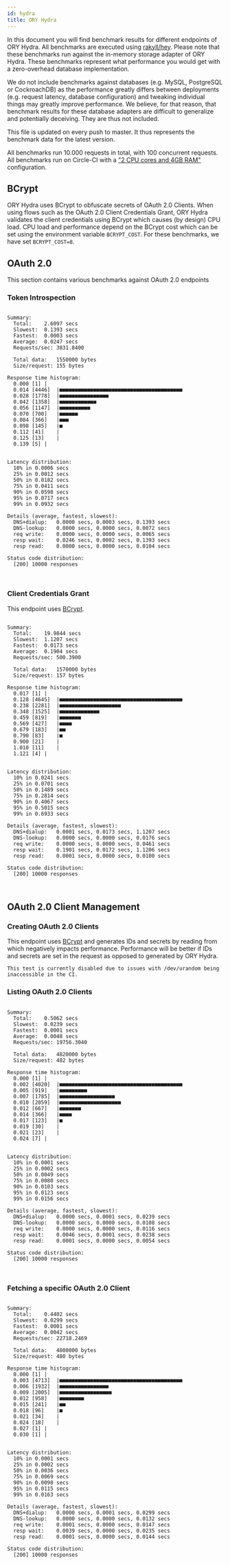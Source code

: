 ```yaml
---
id: hydra
title: ORY Hydra
---
```


In this document you will find benchmark results for different endpoints of ORY
Hydra. All benchmarks are executed using
[rakyll/hey](https://github.com/rakyll/hey). Please note that these benchmarks
run against the in-memory storage adapter of ORY Hydra. These benchmarks
represent what performance you would get with a zero-overhead database
implementation.

We do not include benchmarks against databases (e.g. MySQL, PostgreSQL or
CockroachDB) as the performance greatly differs between deployments (e.g.
request latency, database configuration) and tweaking individual things may
greatly improve performance. We believe, for that reason, that benchmark results
for these database adapters are difficult to generalize and potentially
deceiving. They are thus not included.

This file is updated on every push to master. It thus represents the benchmark
data for the latest version.

All benchmarks run 10.000 requests in total, with 100 concurrent requests. All
benchmarks run on Circle-CI with a
["2 CPU cores and 4GB RAM"](https://support.circleci.com/hc/en-us/articles/360000489307-Why-do-my-tests-take-longer-to-run-on-CircleCI-than-locally-)
configuration.

## BCrypt

ORY Hydra uses BCrypt to obfuscate secrets of OAuth 2.0 Clients. When using
flows such as the OAuth 2.0 Client Credentials Grant, ORY Hydra validates the
client credentials using BCrypt which causes (by design) CPU load. CPU load and
performance depend on the BCrypt cost which can be set using the environment
variable `BCRYPT_COST`. For these benchmarks, we have set `BCRYPT_COST=8`.

## OAuth 2.0

This section contains various benchmarks against OAuth 2.0 endpoints

### Token Introspection

```

Summary:
  Total:	2.6097 secs
  Slowest:	0.1393 secs
  Fastest:	0.0003 secs
  Average:	0.0247 secs
  Requests/sec:	3831.8400

  Total data:	1550000 bytes
  Size/request:	155 bytes

Response time histogram:
  0.000 [1]	|
  0.014 [4446]	|■■■■■■■■■■■■■■■■■■■■■■■■■■■■■■■■■■■■■■■■
  0.028 [1778]	|■■■■■■■■■■■■■■■■
  0.042 [1358]	|■■■■■■■■■■■■
  0.056 [1147]	|■■■■■■■■■■
  0.070 [700]	|■■■■■■
  0.084 [366]	|■■■
  0.098 [145]	|■
  0.112 [41]	|
  0.125 [13]	|
  0.139 [5]	|


Latency distribution:
  10% in 0.0006 secs
  25% in 0.0012 secs
  50% in 0.0182 secs
  75% in 0.0411 secs
  90% in 0.0598 secs
  95% in 0.0717 secs
  99% in 0.0932 secs

Details (average, fastest, slowest):
  DNS+dialup:	0.0000 secs, 0.0003 secs, 0.1393 secs
  DNS-lookup:	0.0000 secs, 0.0000 secs, 0.0072 secs
  req write:	0.0000 secs, 0.0000 secs, 0.0065 secs
  resp wait:	0.0246 secs, 0.0002 secs, 0.1393 secs
  resp read:	0.0000 secs, 0.0000 secs, 0.0104 secs

Status code distribution:
  [200]	10000 responses



```

### Client Credentials Grant

This endpoint uses [BCrypt](#bcrypt).

```

Summary:
  Total:	19.9844 secs
  Slowest:	1.1207 secs
  Fastest:	0.0173 secs
  Average:	0.1904 secs
  Requests/sec:	500.3900

  Total data:	1570000 bytes
  Size/request:	157 bytes

Response time histogram:
  0.017 [1]	|
  0.128 [4645]	|■■■■■■■■■■■■■■■■■■■■■■■■■■■■■■■■■■■■■■■■
  0.238 [2281]	|■■■■■■■■■■■■■■■■■■■■
  0.348 [1525]	|■■■■■■■■■■■■■
  0.459 [819]	|■■■■■■■
  0.569 [427]	|■■■■
  0.679 [183]	|■■
  0.790 [83]	|■
  0.900 [21]	|
  1.010 [11]	|
  1.121 [4]	|


Latency distribution:
  10% in 0.0241 secs
  25% in 0.0701 secs
  50% in 0.1489 secs
  75% in 0.2814 secs
  90% in 0.4067 secs
  95% in 0.5015 secs
  99% in 0.6933 secs

Details (average, fastest, slowest):
  DNS+dialup:	0.0001 secs, 0.0173 secs, 1.1207 secs
  DNS-lookup:	0.0000 secs, 0.0000 secs, 0.0176 secs
  req write:	0.0000 secs, 0.0000 secs, 0.0461 secs
  resp wait:	0.1901 secs, 0.0172 secs, 1.1206 secs
  resp read:	0.0001 secs, 0.0000 secs, 0.0100 secs

Status code distribution:
  [200]	10000 responses



```

## OAuth 2.0 Client Management

### Creating OAuth 2.0 Clients

This endpoint uses [BCrypt](#bcrypt) and generates IDs and secrets by reading
from which negatively impacts performance. Performance will be better if IDs and
secrets are set in the request as opposed to generated by ORY Hydra.

```
This test is currently disabled due to issues with /dev/urandom being inaccessible in the CI.
```

### Listing OAuth 2.0 Clients

```

Summary:
  Total:	0.5062 secs
  Slowest:	0.0239 secs
  Fastest:	0.0001 secs
  Average:	0.0048 secs
  Requests/sec:	19756.3040

  Total data:	4820000 bytes
  Size/request:	482 bytes

Response time histogram:
  0.000 [1]	|
  0.002 [4020]	|■■■■■■■■■■■■■■■■■■■■■■■■■■■■■■■■■■■■■■■■
  0.005 [919]	|■■■■■■■■■
  0.007 [1785]	|■■■■■■■■■■■■■■■■■■
  0.010 [2059]	|■■■■■■■■■■■■■■■■■■■■
  0.012 [667]	|■■■■■■■
  0.014 [366]	|■■■■
  0.017 [123]	|■
  0.019 [30]	|
  0.021 [23]	|
  0.024 [7]	|


Latency distribution:
  10% in 0.0001 secs
  25% in 0.0002 secs
  50% in 0.0049 secs
  75% in 0.0080 secs
  90% in 0.0103 secs
  95% in 0.0123 secs
  99% in 0.0156 secs

Details (average, fastest, slowest):
  DNS+dialup:	0.0000 secs, 0.0001 secs, 0.0239 secs
  DNS-lookup:	0.0000 secs, 0.0000 secs, 0.0108 secs
  req write:	0.0000 secs, 0.0000 secs, 0.0116 secs
  resp wait:	0.0046 secs, 0.0001 secs, 0.0238 secs
  resp read:	0.0001 secs, 0.0000 secs, 0.0054 secs

Status code distribution:
  [200]	10000 responses



```

### Fetching a specific OAuth 2.0 Client

```

Summary:
  Total:	0.4402 secs
  Slowest:	0.0299 secs
  Fastest:	0.0001 secs
  Average:	0.0042 secs
  Requests/sec:	22718.2469

  Total data:	4800000 bytes
  Size/request:	480 bytes

Response time histogram:
  0.000 [1]	|
  0.003 [4713]	|■■■■■■■■■■■■■■■■■■■■■■■■■■■■■■■■■■■■■■■■
  0.006 [1932]	|■■■■■■■■■■■■■■■■
  0.009 [2005]	|■■■■■■■■■■■■■■■■■
  0.012 [958]	|■■■■■■■■
  0.015 [241]	|■■
  0.018 [96]	|■
  0.021 [34]	|
  0.024 [18]	|
  0.027 [1]	|
  0.030 [1]	|


Latency distribution:
  10% in 0.0001 secs
  25% in 0.0002 secs
  50% in 0.0036 secs
  75% in 0.0069 secs
  90% in 0.0098 secs
  95% in 0.0115 secs
  99% in 0.0163 secs

Details (average, fastest, slowest):
  DNS+dialup:	0.0000 secs, 0.0001 secs, 0.0299 secs
  DNS-lookup:	0.0000 secs, 0.0000 secs, 0.0132 secs
  req write:	0.0001 secs, 0.0000 secs, 0.0147 secs
  resp wait:	0.0039 secs, 0.0000 secs, 0.0235 secs
  resp read:	0.0001 secs, 0.0000 secs, 0.0144 secs

Status code distribution:
  [200]	10000 responses



```
